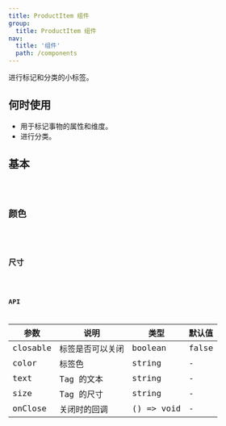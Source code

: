 ```yaml
---
title: ProductItem 组件
group:
  title: ProductItem 组件
nav:
  title: '组件'
  path: /components
---
```


进行标记和分类的小标签。

## 何时使用

- 用于标记事物的属性和维度。
- 进行分类。

## 基本

<code src="./demos/base.tsx" />

## 颜色

<code src="./demos/color.tsx" />

## 尺寸

<code src="./demos/size.tsx" />

## API

| 参数     | 说明             | 类型       | 默认值 |
| -------- | ---------------- | ---------- | ------ |
| closable | 标签是否可以关闭 | boolean    | false  |
| color    | 标签色           | string     | -      |
| text     | Tag 的文本       | string     | -      |
| size     | Tag 的尺寸       | string     | -      |
| onClose  | 关闭时的回调     | () => void | -      |
